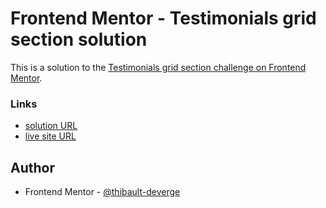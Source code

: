 # Frontend Mentor - Testimonials grid section solution

This is a solution to the [Testimonials grid section challenge on Frontend Mentor](https://www.frontendmentor.io/challenges/testimonials-grid-section-Nnw6J7Un7).

### Links

- [solution URL](https://your-solution-url.com)
- [live site URL](https://your-live-site-url.com)

## Author

- Frontend Mentor - [@thibault-deverge](https://www.frontendmentor.io/profile/thibault-deverge)
